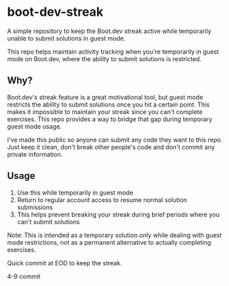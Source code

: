 # boot-dev-streak

A simple repository to keep the Boot.dev streak active while temporarily unable to submit solutions in guest mode.

This repo helps maintain activity tracking when you're temporarily in guest mode on Boot.dev, where the ability to submit solutions is restricted.

## Why?

Boot.dev's streak feature is a great motivational tool, but guest mode restricts the ability to submit solutions once you hit a certain point. This makes it impossible to maintain your streak since you can't complete exercises. This repo provides a way to bridge that gap during temporary guest mode usage.

I've made this public so anyone can submit any code they want to this repo. Just keep it clean, don't break other people's code and don't commit any private information.

## Usage

1. Use this while temporarily in guest mode
2. Return to regular account access to resume normal solution submissions
3. This helps prevent breaking your streak during brief periods where you can't submit solutions

Note: This is intended as a temporary solution only while dealing with guest mode restrictions, not as a permanent alternative to actually completing exercises.

Quick commit at EOD to keep the streak.

4-9 commit
